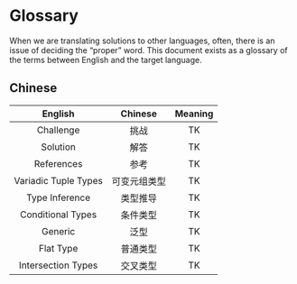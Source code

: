 # Glossary

When we are translating solutions to other languages, often, there is an issue of deciding the “proper” word.
This document exists as a glossary of the terms between English and the target language.

## Chinese

|       English        |   Chinese    | Meaning |
| :------------------: | :----------: | :-----: |
|      Challenge       |     挑战     |   TK    |
|       Solution       |     解答     |   TK    |
|      References      |     参考     |   TK    |
| Variadic Tuple Types | 可变元组类型 |   TK    |
|    Type Inference    |   类型推导   |   TK    |
|  Conditional Types   |   条件类型   |   TK    |
|       Generic        |     泛型     |   TK    |
|      Flat Type       |   普通类型   |   TK    |
|  Intersection Types  |   交叉类型   |   TK    |
